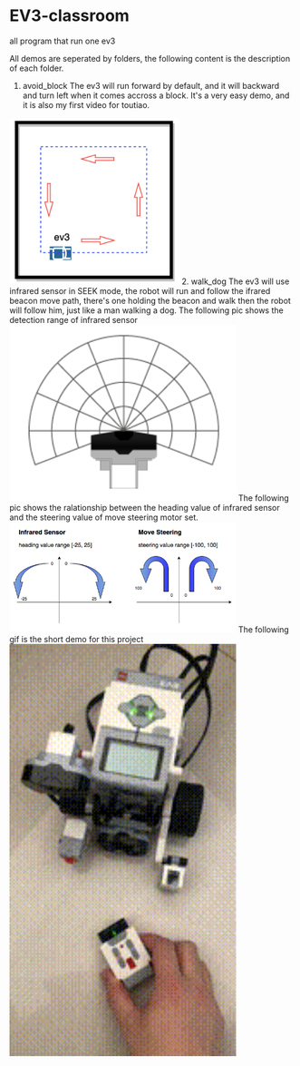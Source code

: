 # EV3-classroom
all program that run one ev3


All demos are seperated by folders, the following content is the description of each folder.

1. avoid_block
The ev3 will run forward by default, and it will backward and turn left when it comes accross a block. It's a very easy demo, and it is also my first video for toutiao.
<img src="https://github.com/haiyongsong1921/EV3-classroom/blob/master/avoid_block/drive_path.png" width="300">
2. walk_dog
The ev3 will use infrared sensor in SEEK mode, the robot will run and follow the ifrared beacon move path, there's one holding  the beacon and walk then the robot will follow him, just like a man walking a dog.
The following pic shows the detection range of infrared sensor 
<img src="https://github.com/haiyongsong1921/EV3-classroom/blob/master/infra_sensor_walk_dog/heading_desc.png" width="400">
The following pic shows the ralationship between the heading value of infrared sensor and the steering value of move steering motor set.
<img src="https://github.com/haiyongsong1921/EV3-classroom/blob/master/infra_sensor_walk_dog/heading_to_steering.png" width="400">
The following gif is the short demo for this project
<img src="https://github.com/haiyongsong1921/EV3-classroom/blob/master/infra_sensor_walk_dog/demo.gif" width="400">

